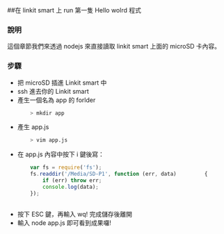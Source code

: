 ##在 linkit smart 上 run 第一隻 Hello wolrd 程式

### 說明

這個章節我們來透過 nodejs 來直接讀取 linkit smart 上面的 microSD 卡內容。

### 步驟

* 把 microSD 插進 Linkit smart 中
* ssh 進去你的 Linkit smart
* 產生一個名為 app 的 forlder
    ```sh
        > mkdir app
    ```
* 產生 app.js 
    ```sh
        > vim app.js
    ```
* 在 app.js 內容中按下 i 鍵後寫：
    ``` js
        var fs = require('fs');
        fs.readdir('/Media/SD-P1', function (err, data)         {
            if (err) throw err;
            console.log(data);
        });
        
    ```
* 按下 ESC 鍵，再輸入 wq! 完成儲存後離開
* 輸入 node app.js 即可看到成果囉! 


    

        

    